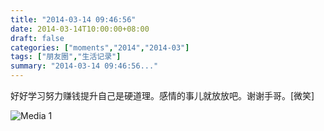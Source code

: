 ```yaml
---
title: "2014-03-14 09:46:56"
date: 2014-03-14T10:00:00+08:00
draft: false
categories: ["moments","2014","2014-03"]
tags: ["朋友圈","生活记录"]
summary: "2014-03-14 09:46:56..."
---
```


好好学习努力赚钱提升自己是硬道理。感情的事儿就放放吧。谢谢手哥。[微笑]

![Media 1](/Moments/photos/2014-03-14/201403140946560.jpg)
